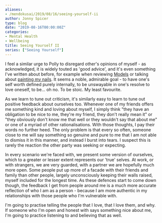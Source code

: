 ```yaml
---
aliases:
- /mendokusai/2019/08/16/seeing-yourself-ii
author: Jonny Spicer
type: blog
date: "2019-08-16T00:00:00Z"
categories:
- Mental Health
- Wellbeing
title: Seeing Yourself II
series: ["Seeing Yourself"]
---
```

I feel a similar urge to Polly to disregard other's opinions of myself - as acknowledged, it is widely touted as 'good advice', and
it's even something I've written about before, for example when reviewing [Models](/blog/book-reviews-models-by-mark-manson) or talking about [painting my nails](/blog/i-miss-painting-my-nails). It seems
a noble, admirable goal - to have one's self worth defined purely internally, to be unswayable in one's resolve to love oneself, to be... oh no. To be stoic. My least favourite.

As we learn to tune out criticism, it's similarly easy to learn to tune out positive feedback about ourselves too. Whenever one of
my friends offers me something kind and loving about myself, I simply think "they have an obligation to be nice to me, they're my
friend, they don't really mean it" or "they obviously don't know me that well or they wouldn't say that about me" or one of a myriad of other rationalisations. With those thoughts, I pay their words no further heed. The only problem is that every so often, someone close to me will say something so genuine and pure to me that I am not able to dismiss it in this manner, and instead I burst into tears. I suspect this is rarely the reaction the other party was seeking or expecting.

In every scenario we're faced with, we present some version of ourselves, which to a greater or lesser extent represents our 'true'
selves. At work, or with strangers, we are very guarded, with a partner we are hopefully much more open. Some people put up more of
a facade with their friends and family than other people, largely unconsciously keeping their walls raised, myself included for the
longest time. As these defences start to come down though, the feedback I get from people around me is a much more accurate reflection of who I am as a person - because I am more authentic in my relationships with those people who I'm vulnerable with.

I'm going to practise telling the people that I love, that I love them, and why. If someone who I'm open and honest with says
something nice about me, I'm going to practice listening to and believing that as well.
